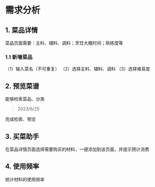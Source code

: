 # 需求分析

## 1. 菜品详情
菜品页面需要：主料、辅料、调料；烹饪大概时间；熟练度等
### 1.1 新增菜品
（1）输入菜名（不可重复）
（2）选择主料、辅料、调料
（3）选择难易度


## 2. 预览菜谱
能够检索菜品、分类
> 2023/6/25

完成检索、预览

## 3. 买菜助手
在菜品详情页面选择需要购买的材料，一键添加到该页面，并提示预计消费

## 4. 使用频率
统计材料的使用频率
